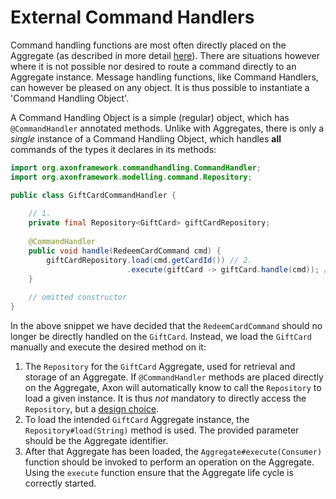 # External Command Handlers

Command handling functions are most often directly placed on the Aggregate
 (as described in more detail [here](aggregate.md)).
There are situations however where it is not possible nor desired to route a command directly to an Aggregate instance. 
Message handling functions, like Command Handlers, can however be pleased on any object.
It is thus possible to instantiate a 'Command Handling Object'.

A Command Handling Object is a simple \(regular\) object, which has `@CommandHandler` annotated methods. 
Unlike with Aggregates, there is only a _single_ instance of a Command Handling Object,
 which handles __all__ commands of the types it declares in its methods:

```java
import org.axonframework.commandhandling.CommandHandler;
import org.axonframework.modelling.command.Repository;

public class GiftCardCommandHandler {
    
    // 1.
    private final Repository<GiftCard> giftCardRepository;
    
    @CommandHandler
    public void handle(RedeemCardCommand cmd) {
        giftCardRepository.load(cmd.getCardId()) // 2.
                          .execute(giftCard -> giftCard.handle(cmd)); // 3.
    }
    
    // omitted constructor
}
```

In the above snippet we have decided that the `RedeemCardCommand` should no longer be directly handled on the `GiftCard`.
Instead, we load the `GiftCard` manually and execute the desired method on it:

1. The `Repository` for the `GiftCard` Aggregate, used for retrieval and storage of an Aggregate. 
If `@CommandHandler` methods are placed directly on the Aggregate, Axon will automatically know to call the `Repository` to load a given instance. 
It is thus _not_ mandatory to directly access the `Repository`, but a [design choice](../../introduction/architecture-overview/architecture-overview.md#separation-of-business-logic-and-infrastructure).
2. To load the intended `GiftCard` Aggregate instance, the `Repository#load(String)` method is used. 
The provided parameter should be the Aggregate identifier.
3. After that Aggregate has been loaded, the `Aggregate#execute(Consumer)` function should be invoked to perform an operation on the Aggregate.
Using the `execute` function ensure that the Aggregate life cycle is correctly started. 
